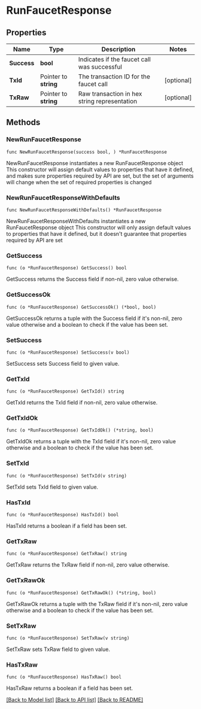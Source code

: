 # RunFaucetResponse

## Properties

Name | Type | Description | Notes
------------ | ------------- | ------------- | -------------
**Success** | **bool** | Indicates if the faucet call was successful | 
**TxId** | Pointer to **string** | The transaction ID for the faucet call | [optional] 
**TxRaw** | Pointer to **string** | Raw transaction in hex string representation | [optional] 

## Methods

### NewRunFaucetResponse

`func NewRunFaucetResponse(success bool, ) *RunFaucetResponse`

NewRunFaucetResponse instantiates a new RunFaucetResponse object
This constructor will assign default values to properties that have it defined,
and makes sure properties required by API are set, but the set of arguments
will change when the set of required properties is changed

### NewRunFaucetResponseWithDefaults

`func NewRunFaucetResponseWithDefaults() *RunFaucetResponse`

NewRunFaucetResponseWithDefaults instantiates a new RunFaucetResponse object
This constructor will only assign default values to properties that have it defined,
but it doesn't guarantee that properties required by API are set

### GetSuccess

`func (o *RunFaucetResponse) GetSuccess() bool`

GetSuccess returns the Success field if non-nil, zero value otherwise.

### GetSuccessOk

`func (o *RunFaucetResponse) GetSuccessOk() (*bool, bool)`

GetSuccessOk returns a tuple with the Success field if it's non-nil, zero value otherwise
and a boolean to check if the value has been set.

### SetSuccess

`func (o *RunFaucetResponse) SetSuccess(v bool)`

SetSuccess sets Success field to given value.


### GetTxId

`func (o *RunFaucetResponse) GetTxId() string`

GetTxId returns the TxId field if non-nil, zero value otherwise.

### GetTxIdOk

`func (o *RunFaucetResponse) GetTxIdOk() (*string, bool)`

GetTxIdOk returns a tuple with the TxId field if it's non-nil, zero value otherwise
and a boolean to check if the value has been set.

### SetTxId

`func (o *RunFaucetResponse) SetTxId(v string)`

SetTxId sets TxId field to given value.

### HasTxId

`func (o *RunFaucetResponse) HasTxId() bool`

HasTxId returns a boolean if a field has been set.

### GetTxRaw

`func (o *RunFaucetResponse) GetTxRaw() string`

GetTxRaw returns the TxRaw field if non-nil, zero value otherwise.

### GetTxRawOk

`func (o *RunFaucetResponse) GetTxRawOk() (*string, bool)`

GetTxRawOk returns a tuple with the TxRaw field if it's non-nil, zero value otherwise
and a boolean to check if the value has been set.

### SetTxRaw

`func (o *RunFaucetResponse) SetTxRaw(v string)`

SetTxRaw sets TxRaw field to given value.

### HasTxRaw

`func (o *RunFaucetResponse) HasTxRaw() bool`

HasTxRaw returns a boolean if a field has been set.


[[Back to Model list]](../README.md#documentation-for-models) [[Back to API list]](../README.md#documentation-for-api-endpoints) [[Back to README]](../README.md)


